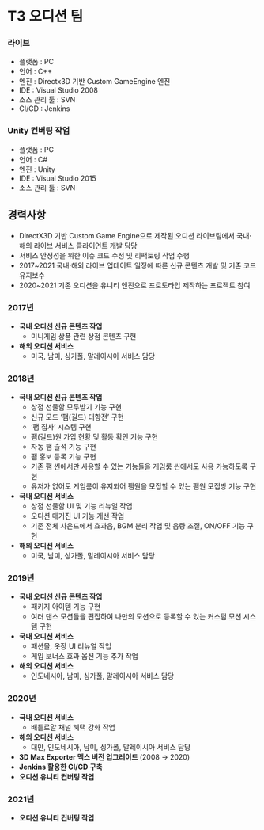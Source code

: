 # T3 오디션 팀
### 라이브
- 플랫폼 : PC
- 언어 : C++
- 엔진 : Directx3D 기반 Custom GameEngine 엔진
- IDE : Visual Studio 2008
- 소스 관리 툴 : SVN
- CI/CD : Jenkins
  
### Unity 컨버팅 작업
- 플랫폼 : PC
- 언어 : C#
- 엔진 : Unity
- IDE : Visual Studio 2015
- 소스 관리 툴 : SVN
  
## 경력사항
- DirectX3D 기반 Custom Game Engine으로 제작된 오디션 라이브팀에서 국내·해외 라이브 서비스 클라이언트 개발 담당
- 서비스 안정성을 위한 이슈 코드 수정 및 리팩토링 작업 수행
- 2017~2021 국내·해외 라이브 업데이트 일정에 따른 신규 콘텐츠 개발 및 기존 코드 유지보수
- 2020~2021 기존 오디션을 유니티 엔진으로 프로토타입 제작하는 프로젝트 참여
  
### 2017년
- **국내 오디션 신규 콘텐츠 작업**
  - 미니게임 상품 관련 상점 콘텐츠 구현
- **해외 오디션 서비스**
  - 미국, 남미, 싱가폴, 말레이시아 서비스 담당

### 2018년
- **국내 오디션 신규 콘텐츠 작업**
  - 상점 선물함 모두받기 기능 구현
  - 신규 모드 ‘팸(길드) 대항전’ 구현
  - ‘팸 집사’ 시스템 구현
  - 팸(길드)원 가입 현황 및 활동 확인 기능 구현
  - 자동 팸 출석 기능 구현
  - 팸 홍보 등록 기능 구현
  - 기존 팸 씬에서만 사용할 수 있는 기능들을 게임룸 씬에서도 사용 가능하도록 구현
  - 유저가 없어도 게임룸이 유지되어 팸원을 모집할 수 있는 팸원 모집방 기능 구현
- **국내 오디션 서비스**
  - 상점 선물함 UI 및 기능 리뉴얼 작업
  - 오디션 매거진 UI 기능 개선 작업
  - 기존 전체 사운드에서 효과음, BGM 분리 작업 및 음량 조절, ON/OFF 기능 구현
- **해외 오디션 서비스**
  - 미국, 남미, 싱가폴, 말레이시아 서비스 담당

### 2019년
- **국내 오디션 신규 콘텐츠 작업**
  - 패키지 아이템 기능 구현
  - 여러 댄스 모션들을 편집하여 나만의 모션으로 등록할 수 있는 커스텀 모션 시스템 구현
- **국내 오디션 서비스**
  - 패션몰, 옷장 UI 리뉴얼 작업
  - 게임 보너스 효과 옵션 기능 추가 작업
- **해외 오디션 서비스**
  - 인도네시아, 남미, 싱가폴, 말레이시아 서비스 담당

### 2020년
- **국내 오디션 서비스**
  - 배틀로얄 채널 혜택 강화 작업
- **해외 오디션 서비스**
  - 대만, 인도네시아, 남미, 싱가폴, 말레이시아 서비스 담당
- **3D Max Exporter 맥스 버전 업그레이드** (2008 → 2020)
- **Jenkins 활용한 CI/CD 구축**
- **오디션 유니티 컨버팅 작업**

### 2021년
- **오디션 유니티 컨버팅 작업**

